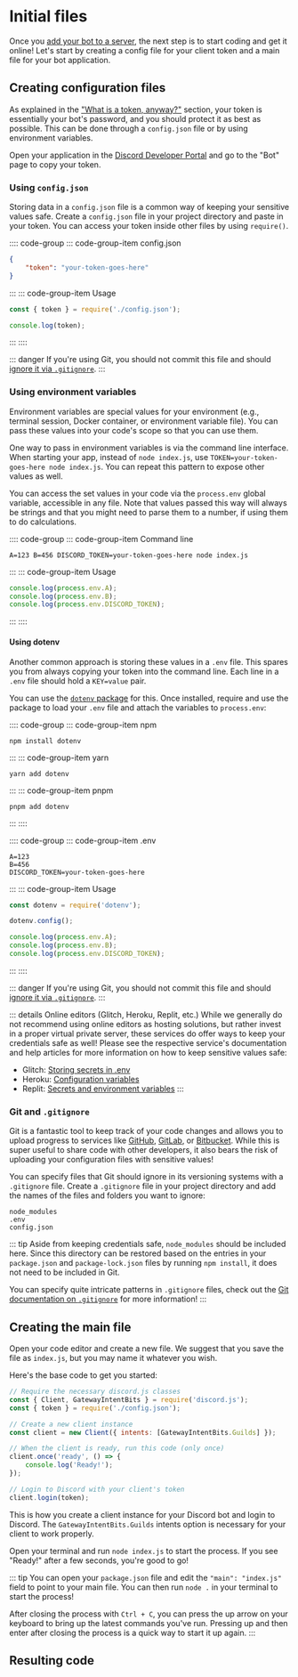 # Initial files

Once you [add your bot to a server](/preparations/adding-your-bot-to-servers.md), the next step is to start coding and get it online! Let's start by creating a config file for your client token and a main file for your bot application.

## Creating configuration files

As explained in the ["What is a token, anyway?"](/preparations/setting-up-a-bot-application.md#what-is-a-token-anyway) section, your token is essentially your bot's password, and you should protect it as best as possible. This can be done through a `config.json` file or by using environment variables.

Open your application in the [Discord Developer Portal](https://discord.com/developers/applications) and go to the "Bot" page to copy your token.

### Using `config.json`

Storing data in a `config.json` file is a common way of keeping your sensitive values safe. Create a `config.json` file in your project directory and paste in your token. You can access your token inside other files by using `require()`.

:::: code-group
::: code-group-item config.json
```json
{
	"token": "your-token-goes-here"
}
```
:::
::: code-group-item Usage
```js
const { token } = require('./config.json');

console.log(token);
```
:::
::::

::: danger
If you're using Git, you should not commit this file and should [ignore it via `.gitignore`](/creating-your-bot/#git-and-gitignore).
:::

### Using environment variables

Environment variables are special values for your environment (e.g., terminal session, Docker container, or environment variable file). You can pass these values into your code's scope so that you can use them.

One way to pass in environment variables is via the command line interface. When starting your app, instead of `node index.js`, use `TOKEN=your-token-goes-here node index.js`. You can repeat this pattern to expose other values as well.

You can access the set values in your code via the `process.env` global variable, accessible in any file. Note that values passed this way will always be strings and that you might need to parse them to a number, if using them to do calculations.

:::: code-group
::: code-group-item Command line
```sh:no-line-numbers
A=123 B=456 DISCORD_TOKEN=your-token-goes-here node index.js
```
:::
::: code-group-item Usage
```js
console.log(process.env.A);
console.log(process.env.B);
console.log(process.env.DISCORD_TOKEN);
```
:::
::::

#### Using dotenv

Another common approach is storing these values in a `.env` file. This spares you from always copying your token into the command line. Each line in a `.env` file should hold a `KEY=value` pair.

You can use the [`dotenv` package](https://www.npmjs.com/package/dotenv) for this. Once installed, require and use the package to load your `.env` file and attach the variables to `process.env`:

:::: code-group
::: code-group-item npm
```sh:no-line-numbers
npm install dotenv
```
:::
::: code-group-item yarn
```sh:no-line-numbers
yarn add dotenv
```
:::
::: code-group-item pnpm
```sh:no-line-numbers
pnpm add dotenv
```
:::
::::

:::: code-group
::: code-group-item .env
```
A=123
B=456
DISCORD_TOKEN=your-token-goes-here
```
:::
::: code-group-item Usage
```js
const dotenv = require('dotenv');

dotenv.config();

console.log(process.env.A);
console.log(process.env.B);
console.log(process.env.DISCORD_TOKEN);
```
:::
::::

::: danger
If you're using Git, you should not commit this file and should [ignore it via `.gitignore`](/creating-your-bot/#git-and-gitignore).
:::

::: details Online editors (Glitch, Heroku, Replit, etc.)
While we generally do not recommend using online editors as hosting solutions, but rather invest in a proper virtual private server, these services do offer ways to keep your credentials safe as well! Please see the respective service's documentation and help articles for more information on how to keep sensitive values safe:

- Glitch: [Storing secrets in .env](https://glitch.happyfox.com/kb/article/18)
- Heroku: [Configuration variables](https://devcenter.heroku.com/articles/config-vars)
- Replit: [Secrets and environment variables](https://docs.replit.com/repls/secrets-environment-variables)
:::

### Git and `.gitignore`

Git is a fantastic tool to keep track of your code changes and allows you to upload progress to services like [GitHub](https://github.com/), [GitLab](https://about.gitlab.com/), or [Bitbucket](https://bitbucket.org/product). While this is super useful to share code with other developers, it also bears the risk of uploading your configuration files with sensitive values!

You can specify files that Git should ignore in its versioning systems with a `.gitignore` file. Create a `.gitignore` file in your project directory and add the names of the files and folders you want to ignore:

```
node_modules
.env
config.json
```

::: tip
Aside from keeping credentials safe, `node_modules` should be included here. Since this directory can be restored based on the entries in your `package.json` and `package-lock.json` files by running `npm install`, it does not need to be included in Git.

You can specify quite intricate patterns in `.gitignore` files, check out the [Git documentation on `.gitignore`](https://git-scm.com/docs/gitignore) for more information!
:::

## Creating the main file

Open your code editor and create a new file. We suggest that you save the file as `index.js`, but you may name it whatever you wish.

Here's the base code to get you started:

```js
// Require the necessary discord.js classes
const { Client, GatewayIntentBits } = require('discord.js');
const { token } = require('./config.json');

// Create a new client instance
const client = new Client({ intents: [GatewayIntentBits.Guilds] });

// When the client is ready, run this code (only once)
client.once('ready', () => {
	console.log('Ready!');
});

// Login to Discord with your client's token
client.login(token);
```

This is how you create a client instance for your Discord bot and login to Discord. The `GatewayIntentBits.Guilds` intents option is necessary for your client to work properly.

Open your terminal and run `node index.js` to start the process. If you see "Ready!" after a few seconds, you're good to go!

::: tip
You can open your `package.json` file and edit the `"main": "index.js"` field to point to your main file. You can then run `node .` in your terminal to start the process!

After closing the process with `Ctrl + C`, you can press the up arrow on your keyboard to bring up the latest commands you've run. Pressing up and then enter after closing the process is a quick way to start it up again.
:::

## Resulting code

<ResultingCode path="creating-your-bot/initial-files" />
